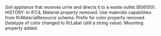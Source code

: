Soil appliance that receives urine and directs it to a waste outlet (BS6100). HISTORY: In IFC4, Material property removed. Use materials capabilities from IfcMaterialResource schema. Prefix for color property removed. Datatype of color changed to IfcLabel (still a string value). Mounting property added.
